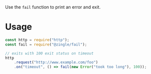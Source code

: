 Use the `fail` function to print an error and exit.

Usage
=====
```js
const http = require("http");
const fail = require("@zingle/fail");

// exits with 100 exit status on timeout
http
    .request("http://www.example.com/foo")
    .on("timeout", () => fail(new Error("took too long"), 100));
```
